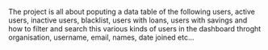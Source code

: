 The project is all about poputing a data table of the following users, active users, inactive users, blacklist, users with loans, users with savings and how to filter and search this various kinds of users in the dashboard throght organisation, username, email, names, date joined etc...
